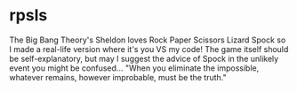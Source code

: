 # rpsls
The Big Bang Theory's Sheldon loves Rock Paper Scissors Lizard Spock so I made a real-life version where it's you VS my code!
The game itself should be self-explanatory, but may I suggest the advice of Spock in the unlikely event you might be confused... "When you eliminate the impossible, whatever remains, however improbable, must be the truth."
